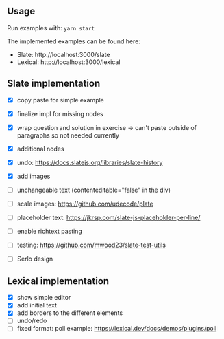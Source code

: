 ## Usage
Run examples with: `yarn start`

The implemented examples can be found here:
- Slate: http://localhost:3000/slate
- Lexical: http://localhost:3000/lexical

## Slate implementation
- [x] copy paste for simple example
- [x] finalize impl for missing nodes
- [x] wrap question and solution in exercise -> can't paste outside of paragraphs so not needed currently
- [x] additional nodes
- [x] undo: https://docs.slatejs.org/libraries/slate-history
- [x] add images
- [ ] unchangeable text (contenteditable="false" in the div)
- [ ] scale images: https://github.com/udecode/plate
- [ ] placeholder text: https://jkrsp.com/slate-js-placeholder-per-line/
- [ ] enable richtext pasting

- [ ] testing: https://github.com/mwood23/slate-test-utils
- [ ] Serlo design

## Lexical implementation
- [x] show simple editor
- [x] add initial text
- [x] add borders to the different elements
- [ ] undo/redo
- [ ] fixed format: poll example: https://lexical.dev/docs/demos/plugins/poll

